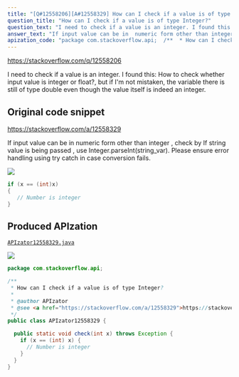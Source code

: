 ```yaml
---
title: "[Q#12558206][A#12558329] How can I check if a value is of type Integer?"
question_title: "How can I check if a value is of type Integer?"
question_text: "I need to check if a value is an integer. I found this: How to check whether input value is integer or float?, but if I'm not mistaken, the variable there is still of type double even though the value itself is indeed an integer."
answer_text: "If input value can be in  numeric form other than integer , check by If string value is being passed , use Integer.parseInt(string_var). Please ensure error handling using try catch in case conversion fails."
apization_code: "package com.stackoverflow.api;  /**  * How can I check if a value is of type Integer?  *  * @author APIzator  * @see <a href=\"https://stackoverflow.com/a/12558329\">https://stackoverflow.com/a/12558329</a>  */ public class APIzator12558329 {    public static void check(int x) throws Exception {     if (x == (int) x) {       // Number is integer     }   } }"
---
```


https://stackoverflow.com/q/12558206

I need to check if a value is an integer. I found this: How to check whether input value is integer or float?, but if I&#x27;m not mistaken, the variable there is still of type double even though the value itself is indeed an integer.



## Original code snippet

https://stackoverflow.com/a/12558329

If input value can be in  numeric form other than integer , check by
If string value is being passed , use Integer.parseInt(string_var).
Please ensure error handling using try catch in case conversion fails.

<div class="code-logo"><img src="/stackoverflow.png" /></div>

```java
if (x == (int)x)
{
   // Number is integer
}
```

## Produced APIzation

[`APIzator12558329.java`](https://github.com/pasqualesalza/apization-temp/raw/main/data/search/APIzator12558329.java)

<div class="code-logo"><img src="/apizator.png" /></div>

```java
package com.stackoverflow.api;

/**
 * How can I check if a value is of type Integer?
 *
 * @author APIzator
 * @see <a href="https://stackoverflow.com/a/12558329">https://stackoverflow.com/a/12558329</a>
 */
public class APIzator12558329 {

  public static void check(int x) throws Exception {
    if (x == (int) x) {
      // Number is integer
    }
  }
}

```